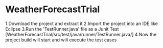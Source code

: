 # WeatherForecastTrial


1.Download the project and extract it
2.Import the project into an IDE like Eclipse
3.Run the 'TestRunner.java' file as a Junit Test  [WeatherForecastTrial/src/test/java/runner/TestRunner.java/]
4.Now the project build will start and will execute the test cases

